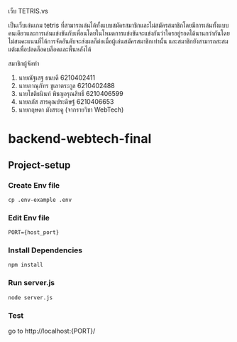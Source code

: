 เว็บ TETRIS.vs

เป็นเว็บเล่นเกม tetris ที่สามารถเล่นได้ทั้งแบบสมัครสมาชิกและไม่สมัครสมาชิกโดยมีการเล่นทั้งแบบคนเดียวและการเล่นแข่งขันกับเพื่อนโดยในโหมดการแข่งขันจะแข่งกันว่าใครอยู่รอดได้นานกว่ากันโดยไม่สนคะแนนที่ได้การจัดอันดับจะส่งผลก็ต่อเมื่อผู้เล่นสมัครสมาชิกเท่านั้น และสมาชิกยังสามารถสะสมแต้มเพื่อปลดล็อคบล็อคและพื้นหลังได้

สมาชิกผู้จัดทำ

1. นายณัฐเสฐ ธนบดี 6210402411
2. นายภาณุภัทร ชูเลาตระกูล 6210402488 
3. นายโชติธนินท์ พิชญอรุณสิทธิ์ 6210406599
4. นายลภัส สารคุณประดิษฐ์ 6210406653
5. นายกฤษดา มังสระคู (จากรายวิชา WebTech)

# backend-webtech-final
## Project-setup

### Create Env file
```
cp .env-example .env
```

### Edit Env file
```
PORT={host_port}
```
### Install Dependencies
```
npm install
```

### Run server.js
```
node server.js
```

### Test
go to http://localhost:{PORT}/

